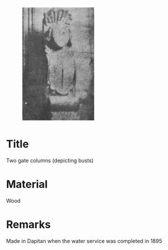 <figure class="image">

![](/static/files/sculptures/two-gate-columns.jpg)

</figure>

# Title
Two gate columns (depicting busts)

# Material
Wood

# Remarks
Made in Dapitan when the water service was completed in 1895

